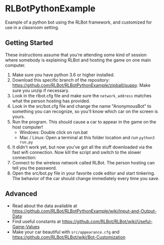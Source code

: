 # RLBotPythonExample
Example of a python bot using the RLBot framework, and customized for use
in a classroom setting.

## Getting Started

These instructions assume that you're attending some kind of session where
somebody is explaining RLBot and hosting the game on one main computer.

1. Make sure you have python 3.6 or higher installed.
1. Download this specific branch of the repository: https://github.com/RLBot/RLBotPythonExample/zipball/puppy. Make sure you unzip if necessary.
1. Look in the rlbot.cfg file and make sure the `network_address`
matches what the person hosting has provided.
1. Look in the src/bot.cfg file and change the name "AnonymousBot" to something
you can recognize, so you'll know which car on the screen is yours.
1. Run the program. This should cause a car to appear in the game on the host computer!
   - Windows: Double click on run.bat
   - Mac / Linux: Open a terminal at this folder location and run `python3 run.py`
1. It didn't work yet, but now you've got all the stuff downloaded via the fast wifi connection. Now kill the script and switch to the slower connection:
1. Connect to the wireless network called RLBot. The person hosting can tell you the password.
1. Open the src/bot.py file in your favorite code editor and start tinkering.
The behavior of the car should change immediately every time you save.

## Advanced 

- Read about the data available at https://github.com/RLBot/RLBotPythonExample/wiki/Input-and-Output-Data
- Find useful constants at https://github.com/RLBot/RLBot/wiki/Useful-Game-Values
- Make your car beautiful with `src/appearance.cfg` and https://github.com/RLBot/RLBot/wiki/Bot-Customization
